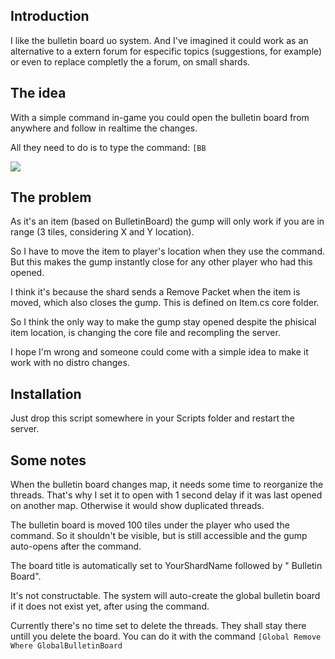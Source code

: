 ## Introduction ##

I like the bulletin board uo system. And I've imagined it could work as an alternative to a extern forum for especific topics (suggestions, for example) or even to replace completly the a forum, on small shards.

## The idea ##

With a simple command in-game you could open the bulletin board from anywhere and follow in realtime the changes.

All they need to do is to type the command: `[BB`

![](http://i.imgur.com/oyc9v0m.png)

## The problem ##

As it's an item (based on BulletinBoard) the gump will only work if you are in range (3 tiles, considering X and Y location).

So I have to move the item to player's location when they use the command. But this makes the gump instantly close for any other player who had this opened.

I think it's because the shard sends a Remove Packet when the item is moved, which also closes the gump. This is defined on Item.cs core folder.

So I think the only way to make the gump stay opened despite the phisical item location, is changing the core file and recompling the server.

I hope I'm wrong and someone could come with a simple idea to make it work with no distro changes.

## Installation ##

Just drop this script somewhere in your Scripts folder and restart the server.

## Some notes ##

When the bulletin board changes map, it needs some time to reorganize the threads. That's why I set it to open with 1 second delay if it was last opened on another map. Otherwise it would show duplicated threads.

The bulletin board is moved 100 tiles under the player who used the command. So it shouldn't be visible, but is still accessible and the gump auto-opens after the command.

The board title is automatically set to YourShardName followed by " Bulletin Board".

It's not constructable. The system will auto-create the global bulletin board if it does not exist yet, after using the command.

Currently there's no time set to delete the threads. They shall stay there untill you delete the board. You can do it with the command `[Global Remove Where GlobalBulletinBoard`
  